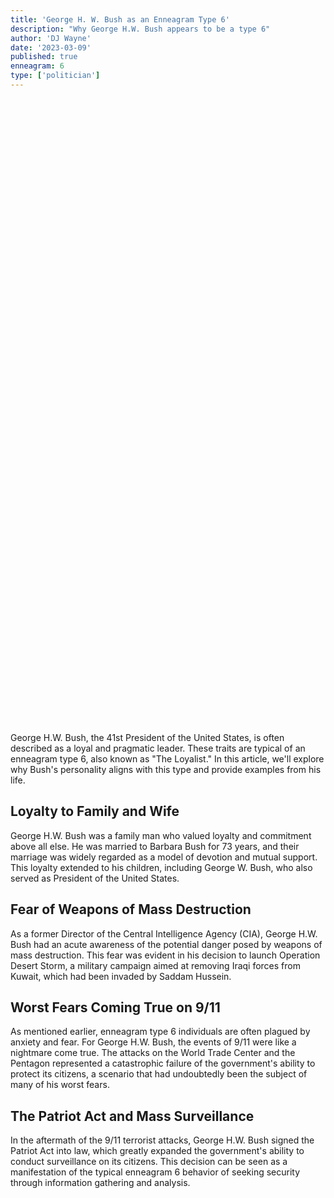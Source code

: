 ```yaml
---
title: 'George H. W. Bush as an Enneagram Type 6'
description: "Why George H.W. Bush appears to be a type 6"
author: 'DJ Wayne'
date: '2023-03-09'
published: true
enneagram: 6
type: ['politician']
---
```


<script>
	import  PopCard  from "../../lib/components/atoms/PopCard.svelte";
</script>
<div
	style="display: flex;
    justify-content: center;
	height: 100vh;
	max-height: 1000px;"
>
	<PopCard
		image={`/types/6s/${'George_H_W_Bush'}.webp`}
		showIcon={false}
		text="George H. W. Bush"
		subtext=""
	/>
</div>

George H.W. Bush, the 41st President of the United States, is often described as a loyal and pragmatic leader. These traits are typical of an enneagram type 6, also known as "The Loyalist." In this article, we'll explore why Bush's personality aligns with this type and provide examples from his life.

## Loyalty to Family and Wife

George H.W. Bush was a family man who valued loyalty and commitment above all else. He was married to Barbara Bush for 73 years, and their marriage was widely regarded as a model of devotion and mutual support. This loyalty extended to his children, including George W. Bush, who also served as President of the United States.

## Fear of Weapons of Mass Destruction

As a former Director of the Central Intelligence Agency (CIA), George H.W. Bush had an acute awareness of the potential danger posed by weapons of mass destruction. This fear was evident in his decision to launch Operation Desert Storm, a military campaign aimed at removing Iraqi forces from Kuwait, which had been invaded by Saddam Hussein.

## Worst Fears Coming True on 9/11

As mentioned earlier, enneagram type 6 individuals are often plagued by anxiety and fear. For George H.W. Bush, the events of 9/11 were like a nightmare come true. The attacks on the World Trade Center and the Pentagon represented a catastrophic failure of the government's ability to protect its citizens, a scenario that had undoubtedly been the subject of many of his worst fears.

## The Patriot Act and Mass Surveillance

In the aftermath of the 9/11 terrorist attacks, George H.W. Bush signed the Patriot Act into law, which greatly expanded the government's ability to conduct surveillance on its citizens. This decision can be seen as a manifestation of the typical enneagram 6 behavior of seeking security through information gathering and analysis.

<div>
<script type="application/ld+json">
    {
  "@context": "https://schema.org",
  "@type": "Article",
  "mainEntityOfPage": {
    "@type": "WebPage",
    "@id": "https://9takes.com/blog/people/George_H_W_Bush"
  },
  "headline": "George H. W. Bush and Enneagram Type 6: Exploring the Personality Traits of the 41st President",
  "image": {
    "@type": "ImageObject",
    "url": "https://9takes.com/types/6s/George_H_W_Bush.webp",
    "height": 800,
    "width": 1200
  },
  "datePublished": "2023-03-10",
  "dateModified": "2023-03-10",
  "author": {
    "@type": "Person",
    "name": "DJ Wayne"
  },
  "publisher": {
    "@type": "Organization",
    "name": "9takes",
    "logo": {
      "@type": "ImageObject",
      "url": "https://9takes.com/enneagram.svg",
      "width": 600,
      "height": 60
    }
  },
  "description": "Explore how George H.W. Bush's personality aligns with enneagram type 6, also known as 'The Loyalist,' through examples from his life, including loyalty to family, fear of weapons of mass destruction, and the Patriot Act.",
  "articleBody": "George H.W. Bush, the 41st President of the United States, is often described as a loyal and pragmatic leader. These traits are typical of an enneagram type 6, also known as “The Loyalist.” In this article, we’ll explore why Bush’s personality aligns with this type and provide examples from his life..."
}

</script>

</div>
